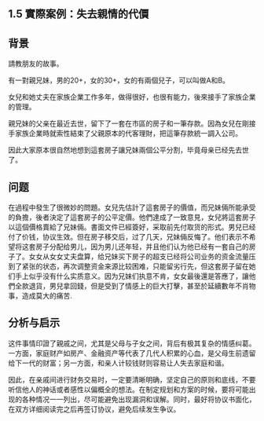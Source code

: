 ## 1.5 實際案例：失去親情的代價

## 背景

請教朋友的故事。

有一對親兄妹，男的20+，女的30+，女的有兩個兒子，可以叫做A和B。

女兒和她丈夫在家族企業工作多年，做得很好，也很有能力，後來接手了家族企業的管理。

親兄妹的父亲在最近去世，留下了一套在市區的房子和一筆存款。因為女兒在剛接手家族企業時就索性結束了父親原本的代客理財，把這筆存款統一調入公司。

因此大家原本很自然地想到這套房子讓兄妹兩個公平分割，毕竟母亲已经先去世了。

## 问题

在過程中發生了很微妙的問題。女兒先估計了這套房子的價值，而兄妹倆所能承受的負擔，後者決定了這套房子的公平定價。他們達成了一致意見，女兒將這套房子以這個價格賣給了兄妹倆。書面文件已經簽好，采取前先付取货的形式。男兒已经付了价钱，协议生效。但在房子移交后，过了几天，兄妹倆反悔了。他们表示不希望将这套房子分配给男儿，因为男儿还年轻，并且他们认为他已经有一套自己的房子了。女女从女女丈夫盘算，给兄妹买下房子的超支已经将公司业务的资金流量压到了紧张的状态，再次调整资金来源比较困难，只能留劣行先，但这套房子留在她们手上似乎没有什么实质意义。因为兄妹们执意不肯，女女最後還是答應了，讓他們全款退貨，男兒拿回錢，但是受到了情感上的巨大打擊，甚至於延續數年不肖物事，造成莫大的痛苦.

## 分析与启示

这件事情印證了親戚之间，尤其是父母与子女之间，背后有极其复杂的情感纠葛。一方面，家庭财产如房产、金融资产等代表了几代人积累的心血，是父母生前遗留给下一代的财富；另一方面，和亲人计较钱财则容易让人失去家庭和谐。

因此，在亲戚间进行财务交易时，一定要清晰明确，坚定自己的原则和底线，不要听信他人的神话或者感性以偏概全的想法。在制定规划和方案的时候，要将可能出现的各种情况一一列出，尽可能避免出现漏洞和误解。同时，最好将协议书面化，在双方详细阅读完之后再签订协议，避免后续发生争议。